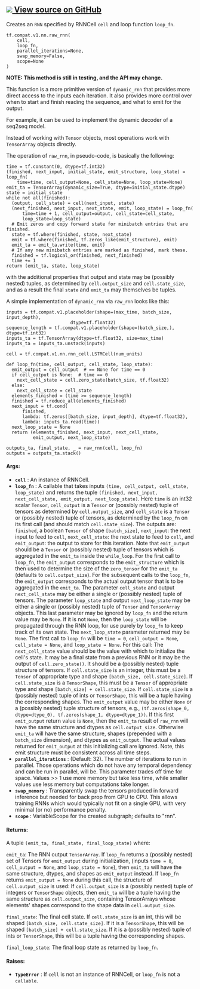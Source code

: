 [ ![](https://tensorflow.google.cn/images/GitHub-Mark-32px.png) View source on
GitHub
](https://github.com/tensorflow/tensorflow/blob/r2.0/tensorflow/python/ops/rnn.py#L939-L1259)  
---  
  
Creates an `RNN` specified by RNNCell `cell` and loop function `loop_fn`.

    
    
    tf.compat.v1.nn.raw_rnn(
        cell,
        loop_fn,
        parallel_iterations=None,
        swap_memory=False,
        scope=None
    )
    

**NOTE: This method is still in testing, and the API may change.**

This function is a more primitive version of `dynamic_rnn` that provides more
direct access to the inputs each iteration. It also provides more control over
when to start and finish reading the sequence, and what to emit for the
output.

For example, it can be used to implement the dynamic decoder of a seq2seq
model.

Instead of working with `Tensor` objects, most operations work with
`TensorArray` objects directly.

The operation of `raw_rnn`, in pseudo-code, is basically the following:

    
    
    time = tf.constant(0, dtype=tf.int32)
    (finished, next_input, initial_state, emit_structure, loop_state) = loop_fn(
        time=time, cell_output=None, cell_state=None, loop_state=None)
    emit_ta = TensorArray(dynamic_size=True, dtype=initial_state.dtype)
    state = initial_state
    while not all(finished):
      (output, cell_state) = cell(next_input, state)
      (next_finished, next_input, next_state, emit, loop_state) = loop_fn(
          time=time + 1, cell_output=output, cell_state=cell_state,
          loop_state=loop_state)
      # Emit zeros and copy forward state for minibatch entries that are finished.
      state = tf.where(finished, state, next_state)
      emit = tf.where(finished, tf.zeros_like(emit_structure), emit)
      emit_ta = emit_ta.write(time, emit)
      # If any new minibatch entries are marked as finished, mark these.
      finished = tf.logical_or(finished, next_finished)
      time += 1
    return (emit_ta, state, loop_state)
    

with the additional properties that output and state may be (possibly nested)
tuples, as determined by `cell.output_size` and `cell.state_size`, and as a
result the final `state` and `emit_ta` may themselves be tuples.

A simple implementation of `dynamic_rnn` via `raw_rnn` looks like this:

    
    
    inputs = tf.compat.v1.placeholder(shape=(max_time, batch_size, input_depth),
                            dtype=tf.float32)
    sequence_length = tf.compat.v1.placeholder(shape=(batch_size,),
    dtype=tf.int32)
    inputs_ta = tf.TensorArray(dtype=tf.float32, size=max_time)
    inputs_ta = inputs_ta.unstack(inputs)
    
    cell = tf.compat.v1.nn.rnn_cell.LSTMCell(num_units)
    
    def loop_fn(time, cell_output, cell_state, loop_state):
      emit_output = cell_output  # == None for time == 0
      if cell_output is None:  # time == 0
        next_cell_state = cell.zero_state(batch_size, tf.float32)
      else:
        next_cell_state = cell_state
      elements_finished = (time >= sequence_length)
      finished = tf.reduce_all(elements_finished)
      next_input = tf.cond(
          finished,
          lambda: tf.zeros([batch_size, input_depth], dtype=tf.float32),
          lambda: inputs_ta.read(time))
      next_loop_state = None
      return (elements_finished, next_input, next_cell_state,
              emit_output, next_loop_state)
    
    outputs_ta, final_state, _ = raw_rnn(cell, loop_fn)
    outputs = outputs_ta.stack()
    

#### Args:

  * **`cell`** : An instance of RNNCell.
  * **`loop_fn`** : A callable that takes inputs `(time, cell_output, cell_state, loop_state)` and returns the tuple `(finished, next_input, next_cell_state, emit_output, next_loop_state)`. Here `time` is an int32 scalar `Tensor`, `cell_output` is a `Tensor` or (possibly nested) tuple of tensors as determined by `cell.output_size`, and `cell_state` is a `Tensor` or (possibly nested) tuple of tensors, as determined by the `loop_fn` on its first call (and should match `cell.state_size`). The outputs are: `finished`, a boolean `Tensor` of shape `[batch_size]`, `next_input`: the next input to feed to `cell`, `next_cell_state`: the next state to feed to `cell`, and `emit_output`: the output to store for this iteration. Note that `emit_output` should be a `Tensor` or (possibly nested) tuple of tensors which is aggregated in the `emit_ta` inside the `while_loop`. For the first call to `loop_fn`, the `emit_output` corresponds to the `emit_structure` which is then used to determine the size of the `zero_tensor` for the `emit_ta` (defaults to `cell.output_size`). For the subsequent calls to the `loop_fn`, the `emit_output` corresponds to the actual output tensor that is to be aggregated in the `emit_ta`. The parameter `cell_state` and output `next_cell_state` may be either a single or (possibly nested) tuple of tensors. The parameter `loop_state` and output `next_loop_state` may be either a single or (possibly nested) tuple of `Tensor` and `TensorArray` objects. This last parameter may be ignored by `loop_fn` and the return value may be `None`. If it is not `None`, then the `loop_state` will be propagated through the RNN loop, for use purely by `loop_fn` to keep track of its own state. The `next_loop_state` parameter returned may be `None`. The first call to `loop_fn` will be `time = 0`, `cell_output = None`, `cell_state = None`, and `loop_state = None`. For this call: The `next_cell_state` value should be the value with which to initialize the cell's state. It may be a final state from a previous RNN or it may be the output of `cell.zero_state()`. It should be a (possibly nested) tuple structure of tensors. If `cell.state_size` is an integer, this must be a `Tensor` of appropriate type and shape `[batch_size, cell.state_size]`. If `cell.state_size` is a `TensorShape`, this must be a `Tensor` of appropriate type and shape `[batch_size] + cell.state_size`. If `cell.state_size` is a (possibly nested) tuple of ints or `TensorShape`, this will be a tuple having the corresponding shapes. The `emit_output` value may be either `None` or a (possibly nested) tuple structure of tensors, e.g., `(tf.zeros(shape_0, dtype=dtype_0), tf.zeros(shape_1, dtype=dtype_1))`. If this first `emit_output` return value is `None`, then the `emit_ta` result of `raw_rnn` will have the same structure and dtypes as `cell.output_size`. Otherwise `emit_ta` will have the same structure, shapes (prepended with a `batch_size` dimension), and dtypes as `emit_output`. The actual values returned for `emit_output` at this initializing call are ignored. Note, this emit structure must be consistent across all time steps.
  * **`parallel_iterations`** : (Default: 32). The number of iterations to run in parallel. Those operations which do not have any temporal dependency and can be run in parallel, will be. This parameter trades off time for space. Values >> 1 use more memory but take less time, while smaller values use less memory but computations take longer.
  * **`swap_memory`** : Transparently swap the tensors produced in forward inference but needed for back prop from GPU to CPU. This allows training RNNs which would typically not fit on a single GPU, with very minimal (or no) performance penalty.
  * **`scope`** : VariableScope for the created subgraph; defaults to "rnn".

#### Returns:

A tuple `(emit_ta, final_state, final_loop_state)` where:

`emit_ta`: The RNN output `TensorArray`. If `loop_fn` returns a (possibly
nested) set of Tensors for `emit_output` during initialization, (inputs `time
= 0`, `cell_output = None`, and `loop_state = None`), then `emit_ta` will have
the same structure, dtypes, and shapes as `emit_output` instead. If `loop_fn`
returns `emit_output = None` during this call, the structure of
`cell.output_size` is used: If `cell.output_size` is a (possibly nested) tuple
of integers or `TensorShape` objects, then `emit_ta` will be a tuple having
the same structure as `cell.output_size`, containing TensorArrays whose
elements' shapes correspond to the shape data in `cell.output_size`.

`final_state`: The final cell state. If `cell.state_size` is an int, this will
be shaped `[batch_size, cell.state_size]`. If it is a `TensorShape`, this will
be shaped `[batch_size] + cell.state_size`. If it is a (possibly nested) tuple
of ints or `TensorShape`, this will be a tuple having the corresponding
shapes.

`final_loop_state`: The final loop state as returned by `loop_fn`.

#### Raises:

  * **`TypeError`** : If `cell` is not an instance of RNNCell, or `loop_fn` is not a `callable`.

